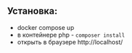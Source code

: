 ## Установка:

- docker compose up
- в контейнере php - `composer install`
- открыть в браузере http://localhost/